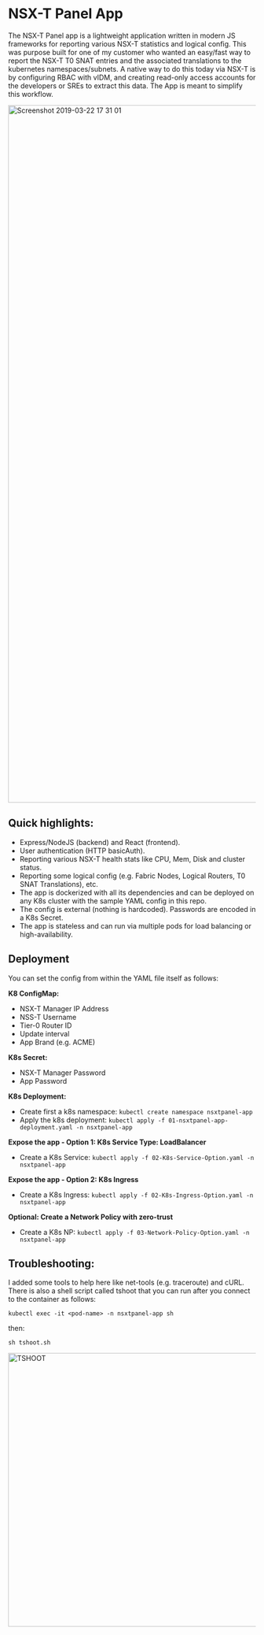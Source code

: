 # NSX-T Panel App

The NSX-T Panel app is a lightweight application written in modern JS frameworks for reporting various NSX-T statistics and logical config. This was purpose built for one of my customer who wanted an easy/fast way to report the NSX-T T0 SNAT entries and the associated translations to the kubernetes namespaces/subnets. A native way to do this today via NSX-T is by configuring RBAC with vIDM, and creating read-only access accounts for the developers or SREs to extract this data. The App is meant to simplify this workflow.

<img width="1417" alt="Screenshot 2019-03-22 17 31 01" src="https://user-images.githubusercontent.com/21146113/54880448-1a800280-4e5e-11e9-848e-4cf1107e04a0.png">

## Quick highlights:

- Express/NodeJS (backend) and React (frontend).
- User authentication (HTTP basicAuth).
- Reporting various NSX-T health stats like CPU, Mem, Disk and cluster status.
- Reporting some logical config (e.g. Fabric Nodes, Logical Routers, T0 SNAT Translations), etc.
- The app is dockerized with all its dependencies and can be deployed on any K8s cluster with the sample YAML config in this repo.
- The config is external (nothing is hardcoded). Passwords are encoded in a K8s Secret.
- The app is stateless and can run via multiple pods for load balancing or high-availability.

## Deployment

You can set the config from within the YAML file itself as follows:

**K8 ConfigMap:**

- NSX-T Manager IP Address
- NSS-T Username
- Tier-0 Router ID
- Update interval
- App Brand (e.g. ACME)

**K8s Secret:**

- NSX-T Manager Password
- App Password

**K8s Deployment:**

- Create first a k8s namespace: `kubectl create namespace nsxtpanel-app`
- Apply the k8s deployment: `kubectl apply -f 01-nsxtpanel-app-deployment.yaml -n nsxtpanel-app`

**Expose the app - Option 1: K8s Service Type: LoadBalancer**

- Create a K8s Service: `kubectl apply -f 02-K8s-Service-Option.yaml -n nsxtpanel-app`

**Expose the app - Option 2: K8s Ingress**

- Create a K8s Ingress: `kubectl apply -f 02-K8s-Ingress-Option.yaml -n nsxtpanel-app`

**Optional: Create a Network Policy with zero-trust**

- Create a K8s NP: `kubectl apply -f 03-Network-Policy-Option.yaml -n nsxtpanel-app`

## Troubleshooting:

I added some tools to help here like net-tools (e.g. traceroute) and cURL. There is also a shell script called tshoot that you can run after you connect to the container as follows:

`kubectl exec -it <pod-name> -n nsxtpanel-app sh`

then:

`sh tshoot.sh`

<img width="556" alt="TSHOOT" src="https://user-images.githubusercontent.com/21146113/54880508-a09c4900-4e5e-11e9-861c-0a3cc31709d5.png">
